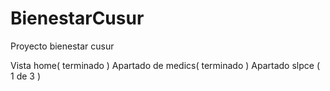 # BienestarCusur
Proyecto bienestar cusur

Vista home( terminado )
Apartado de medics( terminado )
Apartado slpce ( 1 de 3 )

